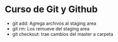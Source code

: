 # Curso de Git y Github

- git add: Agrega archivos al staging area
- git rm: Los remueve del staging area
- git checkout: trae cambios del master a carpeta
